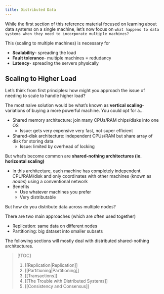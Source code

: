 ```yaml
---
title: Distributed Data
---
```

While the first section of this reference material focused on learning about data systems on a single machine, let’s now focus on `what happens to data systems when they need to incorporate multiple machines?`

This (scaling to multiple machines) is necessary for
- **Scalability**- spreading the load
- **Fault tolerance**- multiple machines = redudancy
- **Latency**- spreading the servers physically

## Scaling to Higher Load

Let’s think from first principles: how might you approach the issue of needing to scale to handle higher load?

The most naive solution would be what’s known as **vertical scaling**- variations of buying a more powerful machine. You could opt for a…
- Shared memory architecture: join many CPUs/RAM chips/disks into one OS
	- Issue: gets very expensive very fast, not super efficient
- Shared-disk architecture: independent CPUs/RAM but share array of disk for storing data
	- Issue: limited by overhead of locking

But what’s become common are **shared-nothing architectures (ie. horizontal scaling)**
- In this architecture, each machine has completely independent CPU/RAM/disk and only coordinates with other machines (known as *nodes*) using a conventional network
- Benefits
	- Use whatever machines you prefer
	- Very distributable

But how do you distribute data across multiple nodes? 

There are two main approaches (which are often used together)
- Replication: same data on different nodes
- Partitioning: big dataset into smaller subsets

The following sections will mostly deal with distributed shared-nothing architectures.


> [!TOC]
> 1. [[Replication|Replication]] 
> 2. [[Partitioning|Partitioning]] 
> 3. [[Transactions]]
> 4. [[The Trouble with Distributed Systems]]
> 5. [[Consistency and Consensus]]